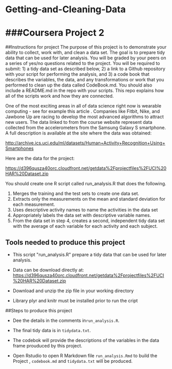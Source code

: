 # Getting-and-Cleaning-Data
###Coursera Project 2
=================================

##Instructions for project
The purpose of this project is to demonstrate your ability to collect, work with, and clean a data set. The goal is to prepare tidy data that can be used for later analysis. You will be graded by your peers on a series of yes/no questions related to the project. You will be required to submit: 1) a tidy data set as described below, 2) a link to a Github repository with your script for performing the analysis, and 3) a code book that describes the variables, the data, and any transformations or work that you performed to clean up the data called CodeBook.md. You should also include a README.md in the repo with your scripts. This repo explains how all of the scripts work and how they are connected. 

One of the most exciting areas in all of data science right now is wearable computing - see for example this article . Companies like Fitbit, Nike, and Jawbone Up are racing to develop the most advanced algorithms to attract new users. The data linked to from the course website represent data collected from the accelerometers from the Samsung Galaxy S smartphone. A full description is available at the site where the data was obtained: 

http://archive.ics.uci.edu/ml/datasets/Human+Activity+Recognition+Using+Smartphones

Here are the data for the project:

https://d396qusza40orc.cloudfront.net/getdata%2Fprojectfiles%2FUCI%20HAR%20Dataset.zip 

You should create one R script called run_analysis.R that does the following. 

1. Merges the training and the test sets to create one data set.
2. Extracts only the measurements on the mean and standard deviation for each measurement. 
3. Uses descriptive activity names to name the activities in the data set
4. Appropriately labels the data set with descriptive variable names.
5. From the data set in step 4, creates a second, independent tidy data set with the average 
   of each variable for each activity and each subject.

## Tools needed to produce this project

- This script "run_analysis.R" prepare a tidy data that can be used for later analysis.                     

- Data can be download directly at: https://d396qusza40orc.cloudfront.net/getdata%2Fprojectfiles%2FUCI%20HAR%20Dataset.zip   

- Download and unzip the zip file in your working directory                                
 
- Library plyr and knitr must be installed prior to run the cript               

##Steps to produce this project

- Dee the details in the comments in`run_analysis.R`.

- The final tidy data is in `tidydata.txt`.

- The codebok will provide the descriptions of the variables in the data frame prouduced by this project.

-  Open Rstudio to open R  Markdown file  `run_analysis.Rmd` to build the Project  , `codebook.md` and 
  `tidydata.txt` will be produced.

